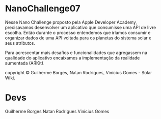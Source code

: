 # NanoChallenge07
Nesse Nano Challenge proposto pela Apple Developer Academy, precisavamos desenvolver um aplicativo que consumisse uma API de livre escolha. Então durante o processo entendemos que iríamos consumir e organizar dados de uma API voltada para os planetas do sistema solar e seus atributos. 

Para acrescentar mais desafios e funcionalidades que agregassem na qualidade do aplicativo encaixamos a implementação da realidade aumentada (ARKit). 

copyright © Guilherme Borges, Natan Rodrigues, Vinicius Gomes - Solar Wiki.

# Devs
Guilherme Borges
Natan Rodrigues
Vinicius Gomes

